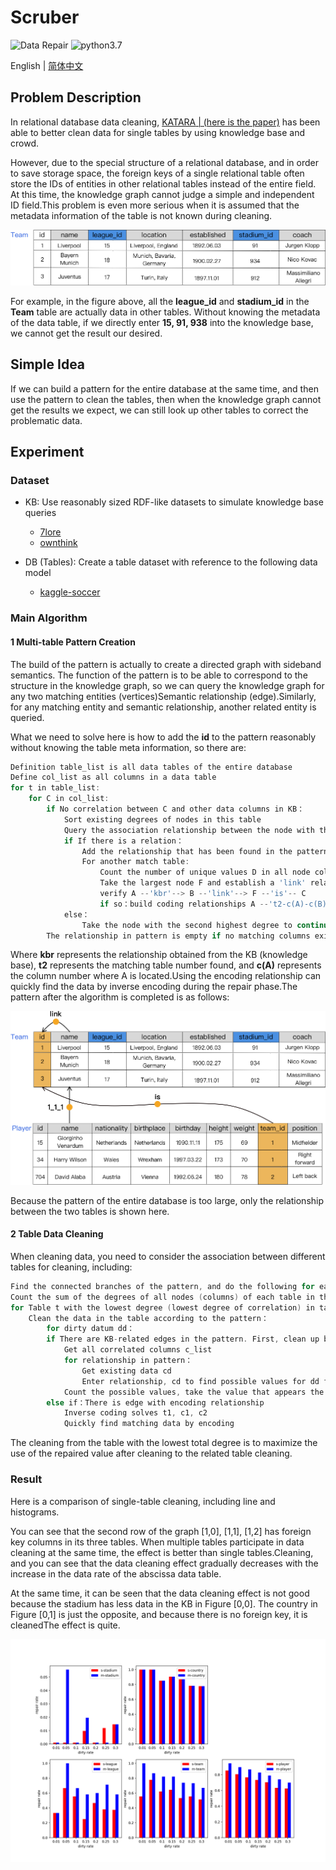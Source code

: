 Scruber
===
![Data Repair](https://img.shields.io/badge/Data%20Repair-gray.svg)
![python3.7](https://img.shields.io/badge/Python-3.7-blue.svg)

English | [简体中文](./README_CHN.md)

## Problem Description
In relational database data cleaning, [KATARA](http://da.qcri.org/ntang/dcprojects/katara.html)[ | (here is the paper)](http://da.qcri.org/ntang/pubs/katara.pdf) has been able to better clean data for single tables by using knowledge base and crowd.

However, due to the special structure of a relational database, and in order to save storage space, the foreign keys of a single relational table often store the IDs of entities in other relational tables instead of the entire field. At this time, the knowledge graph cannot judge a simple and independent ID field.This problem is even more serious when it is assumed that the metadata information of the table is not known during cleaning.

![](././experiment/r/graph1.png)

For example, in the figure above, all the **league_id** and **stadium_id** in the **Team** table are actually data in other tables. Without knowing the metadata of the data table, if we directly enter **15, 91, 938** into the knowledge base, we cannot get the result our desired.


## Simple Idea
If we can build a pattern for the entire database at the same time, and then use the pattern to clean the tables, then when the knowledge graph cannot get the results we expect, we can still look up other tables to correct the problematic data.


## Experiment
### Dataset
- KB: Use reasonably sized RDF-like datasets to simulate knowledge base queries
    - [7lore](http://www.openkg.cn/dataset/7lore)
    - [ownthink](http://www.openkg.cn/dataset/ownthink-v2)

- DB (Tables): Create a table dataset with reference to the following data model
    - [kaggle-soccer](https://www.kaggle.com/hugomathien/soccer)

### Main Algorithm
#### 1 Multi-table Pattern Creation
The build of the pattern is actually to create a directed graph with sideband semantics. The function of the pattern is to be able to correspond to the structure in the knowledge graph, so we can query the knowledge graph for any two matching entities (vertices)Semantic relationship (edge).Similarly, for any matching entity and semantic relationship, another related entity is queried.

What we need to solve here is how to add the **id** to the pattern reasonably without knowing the table meta information, so there are:
```go
Definition table_list is all data tables of the entire database
Define col_list as all columns in a data table
for t in table_list:
    for C in col_list:
        if No correlation between C and other data columns in KB：
            Sort existing degrees of nodes in this table
            Query the association relationship between the node with the largest degree A and the other nodes with the largest degree B in KB
            if If there is a relation：
                Add the relationship that has been found in the pattern (reduce the repeated query after)
                For another match table:
                    Count the number of unique values ​​D in all node columns in the table
                    Take the largest node F and establish a 'link' relationship with the matching node column B
                    verify A --'kbr'--> B --'link'--> F --'is'-- C
                    if so：build coding relationships A --'t2-c(A)-c(B)' --> C
            else：
                Take the node with the second highest degree to continue
        The relationship in pattern is empty if no matching columns exist
```
Where **kbr** represents the relationship obtained from the KB (knowledge base), **t2** represents the matching table number found, and **c(A)** represents the column number where A is located.Using the encoding relationship can quickly find the data by inverse encoding during the repair phase.The pattern after the algorithm is completed is as follows:

![](././experiment/r/graph2.png)

Because the pattern of the entire database is too large, only the relationship between the two tables is shown here.

#### 2 Table Data Cleaning
When cleaning data, you need to consider the association between different tables for cleaning, including:
```go
Find the connected branches of the pattern, and do the following for each connected branch:
Count the sum of the degrees of all nodes (columns) of each table in the connected branch
for Table t with the lowest degree (lowest degree of correlation) in table_list:
    Clean the data in the table according to the pattern：
        for dirty datum dd：
        if There are KB-related edges in the pattern. First, clean up by KB-related edges:
            Get all correlated columns c_list
            for relationship in pattern：
                Get existing data cd
                Enter relationship, cd to find possible values ​​for dd from KB
            Count the possible values, take the value that appears the most
        else if：There is edge with encoding relationship
            Inverse coding solves t1, c1, c2
            Quickly find matching data by encoding
```
The cleaning from the table with the lowest total degree is to maximize the use of the repaired value after cleaning to the related table cleaning.

### Result
Here is a comparison of single-table cleaning, including line and histograms.

You can see that the second row of the graph [1,0], [1,1], [1,2] has foreign key columns in its three tables. When multiple tables participate in data cleaning at the same time, the effect is better than single tables.Cleaning, and you can see that the data cleaning effect gradually decreases with the increase in the data rate of the abscissa data table.

At the same time, it can be seen that the data cleaning effect is not good because the stadium has less data in the KB in Figure [0,0]. The country in Figure [0,1] is just the opposite, and because there is no foreign key, it is cleanedThe effect is quite.

![](././experiment/r/r_single_table_repair_histogram.png)